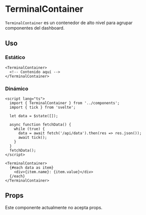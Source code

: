 # TerminalContainer

`TerminalContainer` es un contenedor de alto nivel para agrupar componentes del dashboard.

## Uso

### Estático
```svelte
<TerminalContainer>
  <!-- Contenido aquí -->
</TerminalContainer>
```

### Dinámico
```svelte
<script lang="ts">
  import { TerminalContainer } from '../components';
  import { tick } from 'svelte';

  let data = $state([]);

  async function fetchData() {
    while (true) {
      data = await fetch('/api/data').then(res => res.json());
      await tick();
    }
  }
  fetchData();
</script>

<TerminalContainer>
  {#each data as item}
    <div>{item.name}: {item.value}</div>
  {/each}
</TerminalContainer>
```

## Props

Este componente actualmente no acepta props.
